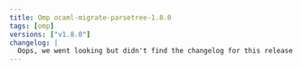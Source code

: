 ```yaml
---
title: Omp ocaml-migrate-parsetree-1.8.0
tags: [omp]
versions: ["v1.8.0"]
changelog: |
  Oops, we went looking but didn't find the changelog for this release 🙈
---
```

